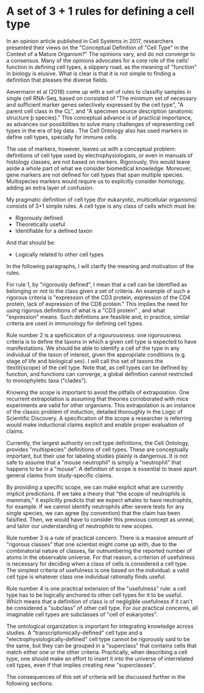 # A set of 3 + 1 rules for defining a cell type

In an opinion article published in Cell Systems in 2017, researchers presented their views on  the "Conceptual Definition of "Cell Type" in the Context of a Mature Organism?" The opinions vary, and do not converge to a consensus. Many of the opinions  advocates for a core role of the cells' function in defining cell types, a slippery road, as the meaning of "function" in biology is elusive. What is clear is that it is not simple to finding a definition that pleases the diverse fields. 

Aevermann et al (2018) come up with a set of rules to classifiy samples in  single cell RNA-Seq, based on consisted  of "The minimum set of necessary and sufficient marker genes selectively expressed by the cell type", "A parent cell class in the CL", and "A specimen source description (anatomic structure þ species)." This conceptual advance is of practical importance, as advances our possibilities to solve many challenges of representing cell types in the era of big data . The Cell Ontology also has used markers in define  cell types, specially for immune cells.   

The use of markers, however, leaves us with a conceptual problem: definitions of cell type used by electrophysiologists, or even in manuals of histology classes, are not based on markers. Rigorously, this would leave aside a whole part of what we consider biomedical knowledge. Moreover, gene markers are not defined for cell types that span multiple species. Multispecies markers would require us to explicitly consider homology, adding an extra layer of confusion. 

My pragmatic definition of cell type (for eukaryotic, multicellular organisms) consists of 3+1 simple rules. A cell type is any class of cells which must be:

- Rigorously defined
- Theoretically useful 
- Identifiable for a defined taxon


And that should be:

- Logically related to other cell types

In the following paragraphs, I will clarify the meaning and motivation of the rules.

For rule 1, by "rigorously defined", I mean that a cell can be identified as belonging or not to the class given a set of criteria.  An example of such a rigorous criteria is "expression of the CD3 protein, expression of the CD4 protein, lack of expression of the CD8 protein." This implies the need for using rigorous definitions of what is a "CD3 protein" , and what "expression" means. Such defintions are feasible and, in practice, similar criteria are used in immunology for defining cell types. 

Rule number 2  is a speficicaton of a  rigourousness: one rigorousness criteria is to define the taxons in which a given cell type is expected to have manifestations. We should be able to identify a cell of the type in any individual of the taxon of interest, given the appropriate conditions (e.g. stage of life and biological sex). I will call this set of taxons the \textit{scope} of the cell type. Note that, as cell types can be defined by function, and functions can converge, a global definition cannot restricted to monophyletic taxa ("clades"). 

Knowing the scope is important to avoid the pitfalls of extrapolation. One recurrent extrapolation is assuming that theories corroborated with mice experiments are valid for other organisms. This extrapolation is an instance of the classic problem of induction, detailed thoroughly in the Logic of Scientific Discovery. A specification of the scope a researcher is referring would make inductional claims explicit and enable proper evaluation of claims.

Currently, the largest authority on cell type definitions, the Cell Ontology, provides "multispecies" definitions of cell types. These are conceptually important, but their use for labeling studies plainly is dangerous. It is not safe to assume that a "mouse neutrophil" is simply a "neutrophil" that happens to be in a "mouse".  A definition of scope is essential to tease apart general claims from study-specific claims. 

By providing a specific scope, we can make explicit what are currently implicit predictions. If we take a theory that "the scope of neutrophils is mammals," it explicitly predicts that we expect whales to have neutrophils, for example. If we cannot identify neutrophils after severe tests for any single species, we can agree (by convention) that the claim has been falsified. Then, we would have to consider this previous concept as unreal, and tailor our understanding of neutrophils to new scopes. 

Rule number 3 is a rule of practical concern. There is a massive amount of "rigorous classes" that one scientist might come up with, due to the combinatorial nature of classes, far outnumbering the reported number of atoms in the observable universe. For that reason, a criterion of usefulness is necessary for deciding when a class of cells is considered a cell type. The simplest criteria of usefulness is one based on the individual: a valid cell type is whatever class one individual rationally finds useful. 

Rule number 4 is one practical extension of the "usefulness" rule: a cell type has to be logically anchored to other cell types for it to be useful.  
Which means that a definition of class is of negligible usefulness if it can't be considered a "subclass" of other cell type. For our practical concerns, all imaginable cell types are subclasses of "cell of eukaryotes". 

The ontological organization is important for integrating knowledge across studies. A "transcriptomically-defined" cell type and a "electrophysiologically-defined" cell type cannot be rigorously said to be the same,  but they can be grouped in a "superclass" that contains cells that match either one or the other criteria. Practically, when describing a cell type, one should make an effort to insert it into the universe of interrelated cell types, even if that implies creating new "superclasses". 

The consequences of this set of criteria will be discussed further in the following sections. 